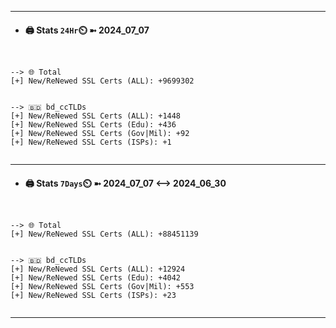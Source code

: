 

---
- #### 🖨️ **Stats** `24Hr`⏲️ ➼ 2024_07_07
```console


--> 🌐 Total
[+] New/ReNewed SSL Certs (ALL): +9699302


--> 🇧🇩 bd_ccTLDs
[+] New/ReNewed SSL Certs (ALL): +1448
[+] New/ReNewed SSL Certs (Edu): +436
[+] New/ReNewed SSL Certs (Gov|Mil): +92
[+] New/ReNewed SSL Certs (ISPs): +1


```

---
- #### 🖨️ **Stats** `7Days`⏲️ ➼ 2024_07_07 <--> 2024_06_30
```console


--> 🌐 Total
[+] New/ReNewed SSL Certs (ALL): +88451139


--> 🇧🇩 bd_ccTLDs
[+] New/ReNewed SSL Certs (ALL): +12924
[+] New/ReNewed SSL Certs (Edu): +4042
[+] New/ReNewed SSL Certs (Gov|Mil): +553
[+] New/ReNewed SSL Certs (ISPs): +23


```

---

